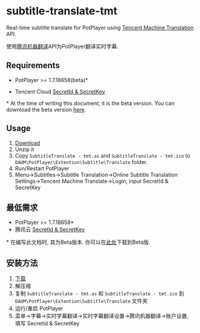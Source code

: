 # subtitle-translate-tmt

Real-time subtitle translate for PotPlayer using [Tencent Machine Translation](https://cloud.tencent.com/product/tmt) API.

使用[腾讯机器翻译](https://cloud.tencent.com/product/tmt)API为PotPlayer翻译实时字幕.

## Requirements

* PotPlayer >= 1.7.18658(beta)\*

* Tencent Cloud [SecretId & SecretKey](https://console.cloud.tencent.com/cam/capi)

\* At the time of writing this document, it is the beta version. You can download the beta version [here](http://t1.daumcdn.net/potplayer/beta/PotPlayerSetup.exe).

## Usage

1. [Download](https://github.com/BlackGlory/subtitle-translate-tmt/archive/master.zip)
2. Unzip it
3. Copy `SubtitleTranslate - tmt.as` and `SubtitleTranslate - tmt.ico` to `DAUM\PotPlayer\Extention\Subtitle\Translate` folder.
4. Run/Restart PotPlayer
5. Menu->Subtitles->Subtitle Translation->Online Subtitle Translation Settings->Tencent Machine Translate->Login, input SecretId & SecretKey

## 最低需求

* PotPlayer >= 1.7.18658\*
* 腾讯云 [SecretId & SecretKey](https://console.cloud.tencent.com/cam/capi)

\* 在编写此文档时, 其为Beta版本. 你可以在[此处](http://t1.daumcdn.net/potplayer/beta/PotPlayerSetup.exe)下载到Beta版.

## 安装方法

1. [下载](https://github.com/BlackGlory/subtitle-translate-tmt/archive/master.zip)
2. 解压缩
3. 复制 `SubtitleTranslate - tmt.as` 和 `SubtitleTranslate - tmt.ico` 到 `DAUM\PotPlayer\Extention\Subtitle\Translate` 文件夹
4. 运行/重启 PotPlayer
5. 菜单->字幕->实时字幕翻译->实时字幕翻译设置->腾讯机器翻译->帐户设置, 填写 SecretId & SecretKey
